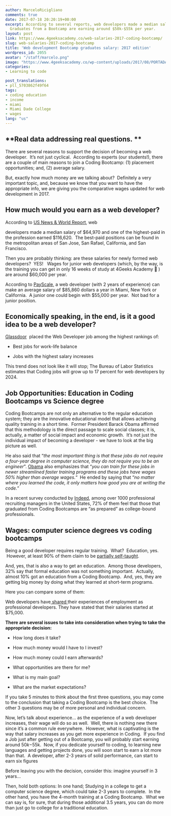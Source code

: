 ```yaml
---
author: MarceloRicigliano
comments: true
date: 2017-07-18 20:20:19+00:00
excerpt: According to several reports, web developers made a median salary of $64,970.
  Graduates from a Bootcamp are earning around $50k-$55k per year.
layout: post
link: https://www.4geeksacademy.co/web-salaries-2017-coding-bootcamp/
slug: web-salaries-2017-coding-bootcamp
title: 'Web development Bootcamp graduates salary: 2017 edition'
wordpress_id: 2055
avatar: "/staff/marcelo.png"
image: "https://www.4geeksacademy.co/wp-content/uploads/2017/08/PORTADA-Salary.jpg"
categories:
- Learning to code

post_translations:
- pll_5703862f49f64
tags:
- coding education
- income
- miami
- Miami Dade College
- wages
lang: "us"
---
```


## **Real data addressing real questions. **


There are several reasons to support the decision of becoming a web developer.  It’s not just cyclical.  According to experts (our students!), there are a couple of main reasons to join a Coding Bootcamp: (1) placement opportunities; and, (2) average salary.

But, exactly how much money are we talking about?  Definitely a very important topic, and, because we know that you want to have the appropriate info, we are giving you the comparative wages updated for web development in 2017.


## How much would you earn as a web developer?


According to [US News & World Report](https://money.usnews.com/careers/best-jobs/web-developer/salary), web

developers made a median salary of $64,970 and one of the highest-paid in the profession earned $116,620.  The best-paid positions can be found in the metropolitan areas of San Jose, San Rafael, California, and San Francisco.

Then you are probably thinking: are these salaries for newly formed web developers?  YES!   Wages for junior web developers (which, by the way, is the training you can get in only 16 weeks of study at 4Geeks Academy 🙂 ) are around $60,000 per year.

According to [PayScale](http://www.payscale.com/research/US/Skill=Web_Development/Salary), a web developer (with 2 years of experience) can make an average salary of $85,860 dollars a year in Miami, New York or California.  A junior one could begin with $55,000 per year.  Not bad for a junior position.


## Economically speaking, in the end, is it a good idea to be a web developer?


[Glassdoor](https://www.bls.gov/oes/current/oes151134.htm)  placed the Web Developer job among the highest rankings of:



 	
  * Best jobs for work-life balance

 	
  * Jobs with the highest salary increases


This trend does not look like it will stop; The Bureau of Labor Statistics estimates that Coding jobs will grow up to 17 percent for web developers by 2024.


## Job Opportunities: Education in Coding Bootcamps vs Science degree


Coding Bootcamps are not only an alternative to the regular education system; they are the innovative educational model that allows achieving quality training in a short time.  Former President Barack Obama affirmed that this methodology is the direct passage to scale social classes; it is, actually, a matter of social impact and economic growth.  It’s not just the individual impact of becoming a developer - we have to look at the big picture as well.

He also said that “_the most important thing is that these jobs do not require a four-year degree in computer science, they do not require you to be an engineer_". [Obama](http://Https://www.youtube.com/watch?v=wGFsNA5Hw2s) also emphasizes that “_you can train for these jobs in newer streamlined faster training programs and these jobs have wages 50% higher than average wages._“  He ended by saying that “_no matter where you learned the code, it only matters how good you are at writing the code._“

In a recent survey conducted by [Indeed](http://Http://blog.indeed.com/2017/05/02/what-employers-think-about-coding-bootcamp/), among over 1000 professional recruiting managers in the United States, 72% of them feel that those that graduated from Coding Bootcamps are “as prepared” as college-bound professionals.


## Wages: computer science degrees vs coding bootcamps


Being a good developer requires regular training.  What?  Education, yes.  However, at least 90% of them claim to be [partially self-taught](https://insights.stackoverflow.com/survey/2017#education).

And, yes, that is also a way to get an education.  Among those developers, 32% say that formal education was not something important.  Actually, almost 10% got an education from a Coding Bootcamp.  And, yes, they are getting big money by doing what they learned at short-term programs.

Here you can compare some of them:

Web developers have[ shared ](https://www.reddit.com/r/cscareerquestions/comments/4bu060/programming_bootcamp_graduates_salary_thread_2016/?st=j506fxw1&sh=c837883e)their experiences of employment as professional developers. They have stated that their salaries started at $75,000.

**There are several issues to take into consideration when trying to take the appropriate decision:**



 	
  * How long does it take?

 	
  * How much money would I have to I invest?

 	
  * How much money could I earn afterwards?

 	
  * What opportunities are there for me?

 	
  * What is my main goal?

 	
  * What are the market expectations?


If you take 5 minutes to think about the first three questions, you may come to the conclusion that taking a Coding Bootcamp is the best choice.  The other 3 questions may be of more personal and individual concern.

Now, let’s talk about experience… as the experience of a web developer increases, their wage will do so as well.  Well, there is nothing new there since it’s a common rule everywhere.  However, what is captivating is the way that salary increases as you get more experience in Coding.  If you find a Job just after getting out of a Bootcamp, you will probably start earning around $50k-$55k.  Now, if you dedicate yourself to coding, to learning new languages and getting projects done, you will soon start to earn a lot more than that.  A developer, after 2-3 years of solid performance, can start to earn six figures

Before leaving you with the decision, consider this: imagine yourself in 3 years...

Then, hold both options: In one hand; Studying in a college to get a computer science degree, which could take 2-3 years to complete.  In the other hand, you have the 4-month training at a Coding Bootcamp.  What we can say is, for sure, that during those additional 3.5 years, you can do more than just go to college for a traditional education.


